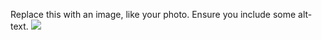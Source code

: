 Replace this with an image, like your photo. Ensure you include some alt-text.
<img src="/images/branding/googlelogo/2x/googlelogo_color_272x92dp.png">

